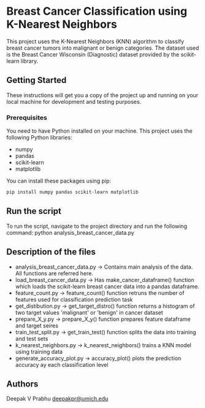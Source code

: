 # Breast Cancer Classification using K-Nearest Neighbors

This project uses the K-Nearest Neighbors (KNN) algorithm to classify breast cancer tumors into malignant or benign categories. The dataset used is the Breast Cancer Wisconsin (Diagnostic) dataset provided by the scikit-learn library.

## Getting Started

These instructions will get you a copy of the project up and running on your local machine for development and testing purposes.

### Prerequisites

You need to have Python installed on your machine. This project uses the following Python libraries:

- numpy
- pandas
- scikit-learn
- matplotlib

You can install these packages using pip:

``` bash
pip install numpy pandas scikit-learn matplotlib
```

## Run the script
To run the script, navigate to the project directory and run the following command:
python analysis_breast_cancer_data.py

## Description of the files
 - analysis_breast_cancer_data.py -> Contains main analysis of the data. All functions are referred here.
 - load_breast_cancer_data.py -> Has make_cancer_dataframe() function which loads the scikit-learn breast cancer data into a pandas dataframe.
 - feature_count.py -> feature_count() function retruns the number of features used for classification prediction task
 - get_distibution.py -> get_target_distro() function returns a histogram of two target values 'malignant' or 'benign' in cancer dataset
 - prepare_X_y.py -> prepare_X_y() function prepares feature dataframe and target seires
 - train_test_split.py -> get_train_test() function splits the data into training and test sets
 - k_nearest_neighbors.py -> k_nearest_neighbors() trains a KNN model using training data
 - generate_accuracy_plot.py -> accuracy_plot() plots the prediction accuracy ay each classification level

## Authors
Deepak V Prabhu
deepakpr@umich.edu